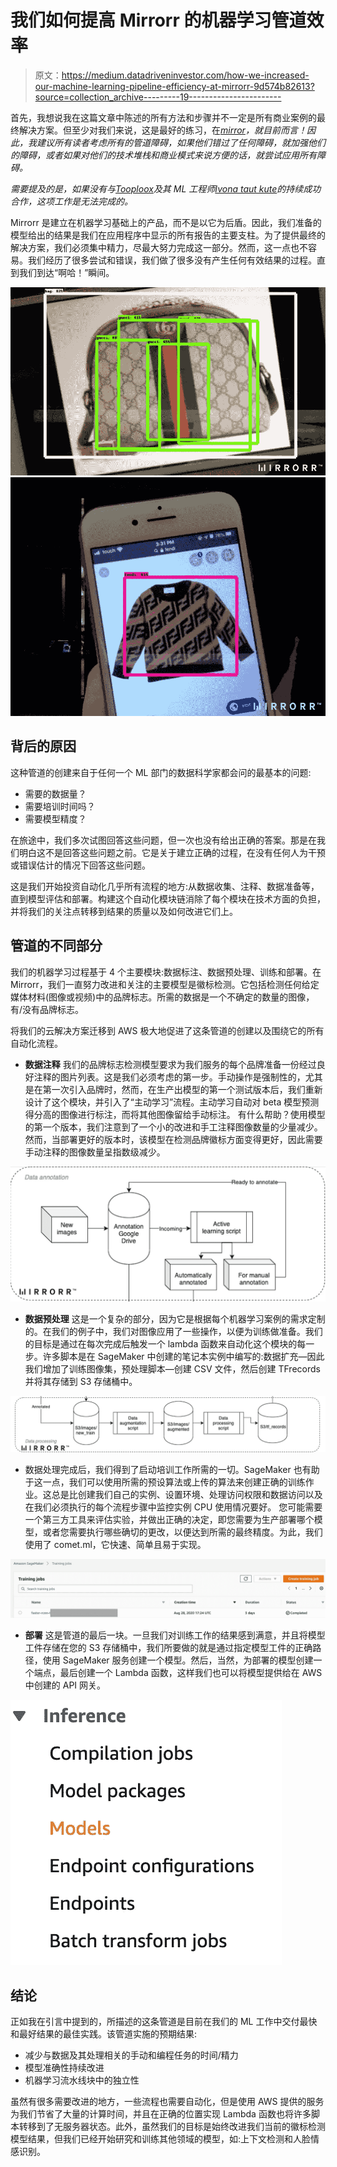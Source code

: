 # 我们如何提高 Mirrorr 的机器学习管道效率

> 原文：<https://medium.datadriveninvestor.com/how-we-increased-our-machine-learning-pipeline-efficiency-at-mirrorr-9d574b82613?source=collection_archive---------19----------------------->

首先，我想说我在这篇文章中陈述的所有方法和步骤并不一定是所有商业案例的最终解决方案。但至少对我们来说，这是最好的练习，在[*mirror*](http://mirrorr.com/)*，就目前而言！因此，我建议所有读者考虑所有的管道障碍，如果他们错过了任何障碍，就加强他们的障碍，或者如果对他们的技术堆栈和商业模式来说方便的话，就尝试应用所有障碍。*

*需要提及的是，如果没有与*[*Tooploox*](https://medium.com/u/d5eedac576f2?source=post_page-----9d574b82613--------------------------------)*及其 ML 工程师*[*Ivona taut kute*](https://medium.com/u/2347898e52fb?source=post_page-----9d574b82613--------------------------------)*的持续成功合作，这项工作是无法完成的。*

Mirrorr 是建立在机器学习基础上的产品，而不是以它为后盾。因此，我们准备的模型给出的结果是我们在应用程序中显示的所有报告的主要支柱。为了提供最终的解决方案，我们必须集中精力，尽最大努力完成这一部分。然而，这一点也不容易。我们经历了很多尝试和错误，我们做了很多没有产生任何有效结果的过程。直到我们到达“啊哈！”瞬间。

![](img/7018d5ea211b9c74d6b1aacb779dc589.png)![](img/9f0d186c2cc4f7119276d15afcef2967.png)

## 背后的原因

这种管道的创建来自于任何一个 ML 部门的数据科学家都会问的最基本的问题:

*   需要的数据量？
*   需要培训时间吗？
*   需要模型精度？

在旅途中，我们多次试图回答这些问题，但一次也没有给出正确的答案。那是在我们明白这不是回答这些问题之前。它是关于建立正确的过程，在没有任何人为干预或错误估计的情况下回答这些问题。

这是我们开始投资自动化几乎所有流程的地方:从数据收集、注释、数据准备等，直到模型评估和部署。构建这个自动化模块链消除了每个模块在技术方面的负担，并将我们的关注点转移到结果的质量以及如何改进它们上。

## 管道的不同部分

我们的机器学习过程基于 4 个主要模块:数据标注、数据预处理、训练和部署。在 Mirrorr，我们一直努力改进和关注的主要模型是徽标检测。它包括检测任何给定媒体材料(图像或视频)中的品牌标志。所需的数据是一个不确定的数量的图像，有/没有品牌标志。

将我们的云解决方案迁移到 AWS 极大地促进了这条管道的创建以及围绕它的所有自动化流程。

*   **数据注释** 我们的品牌标志检测模型要求为我们服务的每个品牌准备一份经过良好注释的图片列表。这是我们必须考虑的第一步。手动操作是强制性的，尤其是在第一次引入品牌时，然而，在生产出模型的第一个测试版本后，我们重新设计了这个模块，并引入了“主动学习”流程。主动学习自动对 beta 模型预测得分高的图像进行标注，而将其他图像留给手动标注。
    有什么帮助？使用模型的第一个版本，我们注意到了一个小的改进和手工注释图像数量的少量减少。然而，当部署更好的版本时，该模型在检测品牌徽标方面变得更好，因此需要手动注释的图像数量呈指数级减少。

![](img/28c2c82299a96374b696f2d1b2a57615.png)

*   **数据预处理** 这是一个复杂的部分，因为它是根据每个机器学习案例的需求定制的。在我们的例子中，我们对图像应用了一些操作，以便为训练做准备。我们的目标是通过在每次完成后触发一个 lambda 函数来自动化这个模块的每一步。许多脚本是在 SageMaker 中创建的笔记本实例中编写的:数据扩充—因此我们增加了训练图像集，预处理脚本—创建 CSV 文件，然后创建 TFrecords 并将其存储到 S3 存储桶中。

![](img/879fece9c9b2faded6b5f840789d5c26.png)

*   数据处理完成后，我们得到了启动培训工作所需的一切。SageMaker 也有助于这一点，我们可以使用所需的预设算法或上传的算法来创建正确的训练作业。这总是比创建我们自己的实例、设置环境、处理访问权限和数据访问以及在我们必须执行的每个流程步骤中监控实例 CPU 使用情况要好。
    您可能需要一个第三方工具来评估实验，并做出正确的决定，即您需要为生产部署哪个模型，或者您需要执行哪些确切的更改，以便达到所需的最终精度。为此，我们使用了 comet.ml，它快速、简单且易于实现。

![](img/22614df75e4bdf07717f1be9b818c832.png)

*   **部署** 这是管道的最后一块。一旦我们对训练工作的结果感到满意，并且将模型工件存储在您的 S3 存储桶中，我们所要做的就是通过指定模型工件的正确路径，使用 SageMaker 服务创建一个模型。然后，当然，为部署的模型创建一个端点，最后创建一个 Lambda 函数，这样我们也可以将模型提供给在 AWS 中创建的 API 网关。

![](img/68a52fb526af68930f0db61404ec896b.png)

## 结论

正如我在引言中提到的，所描述的这条管道是目前在我们的 ML 工作中交付最快和最好结果的最佳实践。该管道实施的预期结果:

*   减少与数据及其处理相关的手动和编程任务的时间/精力
*   模型准确性持续改进
*   机器学习流水线块中的独立性

虽然有很多需要改进的地方，一些流程也需要自动化，但是使用 AWS 提供的服务为我们节省了大量的计算时间，并且在正确的位置实现 Lambda 函数也将许多脚本转移到了无服务器状态。此外，虽然我们的目标是始终改进我们当前的徽标检测模型结果，但我们已经开始研究和训练其他领域的模型，如:上下文检测和人脸情感识别。